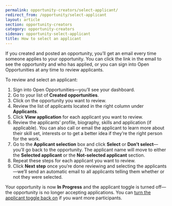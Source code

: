 ```yaml
---
permalink: opportunity-creators/select-applicant/
redirect_from: /opportunity/select-applicant
layout: article
section: opportunity-creators
category: opportunity-creators
sidenav: opportunity-select-applicant
title: How to select an applicant
---
```


If you created and posted an opportunity, you’ll get an email every time someone applies to your opportunity. You can click the link in the email to see the opportunity and who has applied, or you can sign into Open Opportunities at any time to review applicants.

To review and select an applicant:

1. Sign into Open Opportunities—you’ll see your dashboard.
2. Go to your list of **Created opportunities**.
3. Click on the opportunity you want to review.
4. Review the list of applicants located in the right column under **Applicants**.
5. Click **View application** for each applicant you want to review.
6. Review the applicants’ profile, biography, skills and application (if applicable). You can also call or email the applicant to learn more about their skill set, interests or to get a better idea if they’re the right person for the work.
7. Go to the **Applicant selection** box and click **Select** or **Don’t select**—you’ll go back to the opportunity. The applicant name will move to either the **Selected applicant** or the **Not-selected applicant** section.
8. Repeat these steps for each applicant you want to review.
9. Click **Next step** once you’re done reviewing and selecting the applicants—we’ll send an automatic email to all applicants telling them whether or not they were selected.

Your opportunity is now **In Progress** and the applicant toggle is turned off—the opportunity is no longer accepting applications. You can [turn the applicant toggle back on](../accept-applications) if you want more participants.
